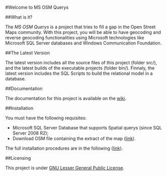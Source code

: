 #Welcome to MS OSM Querys

##What is it?

The *MS OSM Querys* is a project that tries to fill a gap in the Open Street Maps community. With this project, you will be able to have geocoding and reverse geocoding functionalities using Microsoft technologies like Microsoft SQL Server databases and Windows Communication Foundation.

##The Latest Version

The latest version includes all the source files of this project (folder src/), and the latest builds of the executable projects (folder bin/). Finnaly, the latest version includes the SQL Scripts to build the relational model in a database.

##Documentation

The documentation for this project is available on the [wiki](https://github.com/diogofdsilva/MS-OSM-Querys/wiki).

##Installation

You must have the following requisites:

* Microsoft SQL Server Database that supports Spatial querys (since SQL Server 2008 R2);
* Download OSM file containing the extract of the map ([link](http://download.geofabrik.de/osm/)).

The full installation procedures are in the following ([link](https://github.com/diogofdsilva/MS-OSM-Querys/wiki/Installation)).

##Licensing

This project is under [GNU Lesser General Public License](http://www.gnu.org/licenses/lgpl.html).